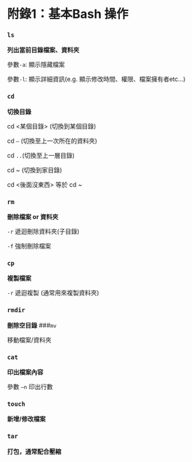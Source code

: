 # 附錄1：基本Bash 操作

### `ls`

**列出當前目錄檔案、資料夾**

參數`-a`: 顯示隱藏檔案

參數`-l`: 顯示詳細資訊(e.g. 顯示修改時間、權限、檔案擁有者etc…)

### `cd`

**切換目錄**

cd <某個目錄> (切換到某個目錄)

cd `–` (切換至上一次所在的資料夾)

cd `..`(切換至上一層目錄)

cd ~ (切換到家目錄)

cd <後面沒東西> 等於 cd ~

### `rm`

**刪除檔案 or 資料夾**

`-r` 遞迴刪除資料夾(子目錄)

`-f` 強制刪除檔案

### `cp`

**複製檔案**

`-r` 遞迴複製 (通常用來複製資料夾)

### `rmdir`

**刪除空目錄**
###`mv`

移動檔案/資料夾

### `cat`

**印出檔案內容**

參數 `–n` 印出行數

### `touch`
**新增/修改檔案**

### `tar`

**打包，通常配合壓縮**

